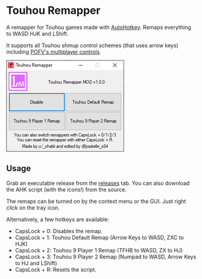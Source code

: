 # Touhou Remapper
A remapper for Touhou games made with [AutoHotkey](https://www.autohotkey.com). Remaps everything to WASD HJK and LShift.

It supports all Touhou shmup control schemes (that uses arrow keys) including [POFV's multiplayer controls](https://en.touhouwiki.net/wiki/Phantasmagoria_of_Flower_View/Gameplay#Controls).

![Preview image](https://raw.githubusercontent.com/microwave-on-a-fridge/touhou-remapper/main/screenshot.png)

## Usage
Grab an executable release from the [releases](https://github.com/microwave-on-a-fridge/touhou-remapper/releases/latest) tab. You can also download the AHK script (with the icons!) from the source.

The remaps can be turned on by the context menu or the GUI. Just right click on the tray icon.

Alternatively, a few hotkeys are available:
- CapsLock + 0: Disables the remap.
- CapsLock + 1: Touhou Default Remap (Arrow Keys to WASD, ZXC to HJK)
- CapsLock + 2: Touhou 9 Player 1 Remap (TFHB to WASD, ZX to HJ)
- CapsLock + 3: Touhou 9 Player 2 Remap (Numpad to WASD, Arrow Keys to HJ and LShift)
- CapsLock + R: Resets the script.
